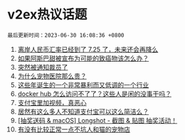 # v2ex热议话题

`最后更新时间：2023-06-30 16:08:36 +0800`

1. [离岸人民币汇率已经到了 7.25 了，未来还会再降么](https://www.v2ex.com/t/952927)
1. [如果阿斯巴甜被宣布为可能的致癌物该怎么办？](https://www.v2ex.com/t/952818)
1. [突然被通知裁员了](https://www.v2ex.com/t/952885)
1. [为什么宠物医院那么贵？](https://www.v2ex.com/t/952915)
1. [这些年诞生的一个非常暴利而又低调的一个行业](https://www.v2ex.com/t/952753)
1. [docker hub 怎么访问不了了？这些人是闲的没事干吗？](https://www.v2ex.com/t/952876)
1. [支付宝里加视频，真恶心](https://www.v2ex.com/t/952879)
1. [居然有这么多人不知道支付宝可以这么简洁么？](https://www.v2ex.com/t/952919)
1. [[抽奖送码 & macOS] Longshot - 截图 & 贴图 抽奖活动！](https://www.v2ex.com/t/952845)
1. [有没有比较正常一点不坑人和猫的宠物店](https://www.v2ex.com/t/952871)

